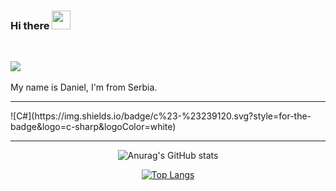 ### Hi there <img src="https://raw.githubusercontent.com/MartinHeinz/MartinHeinz/master/wave.gif" width="30px">


<!--
**DanielRaubal/DanielRaubal** is a ✨ _special_ ✨ repository because its `README.md` (this file) appears on your GitHub profile.

Here are some ideas to get you started:

- 🔭 I’m currently working on ...
- 🌱 I’m currently learning ...
- 👯 I’m looking to collaborate on ...
- 🤔 I’m looking for help with ...
- 💬 Ask me about ...
- 📫 How to reach me: ...
- 😄 Pronouns: ...
- ⚡ Fun fact: ...

[<kbd> <br> KeyBinding Button <br> </kbd>][KBD]
-->

<br>

![](https://komarev.com/ghpvc/?username=your-github-DanielRaubal&style=flat-square&color=green)
<br>
<br>
My name is Daniel, I'm from Serbia.
<br>

<hr>
![C#](https://img.shields.io/badge/c%23-%23239120.svg?style=for-the-badge&logo=c-sharp&logoColor=white)

<hr>

<div align="center">

![Anurag's GitHub stats](https://github-readme-stats.vercel.app/api?username=DanielRaubal&show_icons=true&theme=dark)

[![Top Langs](https://github-readme-stats.vercel.app/api/top-langs/?username=DanielRaubal&hide_progress=false&theme=dark)](https://github.com/anuraghazra/github-readme-stats)
  
</div>
